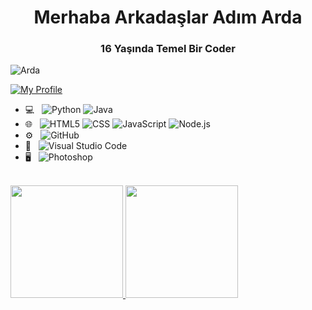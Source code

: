 <h1 align="center">Merhaba Arkadaşlar Adım Arda</h1>
<h3 align="center">16 Yaşında Temel Bir Coder</h3>
 <img src="https://komarev.com/ghpvc/?username=lmshro&label=Ziyaretçi%20Sayısı&color=da004e" alt="Arda" />
 
[![My Profile](https://lanyard-profile-readme.vercel.app/api/993595915220832316?hideDiscrim=true)](https://discord.com/users/993595915220832316)
</p>


- 💻 &nbsp;
  ![Python](https://img.shields.io/badge/-Python-333333?style=flat&logo=python)
  ![Java](https://img.shields.io/badge/-Java-333333?style=flat&logo=Java&logoColor=007396)
- 🌐 &nbsp;
  ![HTML5](https://img.shields.io/badge/-HTML5-333333?style=flat&logo=HTML5)
  ![CSS](https://img.shields.io/badge/-CSS-333333?style=flat&logo=CSS3&logoColor=1572B6)
  ![JavaScript](https://img.shields.io/badge/-JavaScript-333333?style=flat&logo=javascript)
  ![Node.js](https://img.shields.io/badge/-Node.js-333333?style=flat&logo=node.js)
- ⚙️ &nbsp;
![GitHub](https://img.shields.io/badge/-GitHub-333333?style=flat&logo=github)
- 🔧 &nbsp;
  ![Visual Studio Code](https://img.shields.io/badge/-Visual%20Studio%20Code-333333?style=flat&logo=visual-studio-code&logoColor=007ACC)
- 🖥 &nbsp;
  ![Photoshop](https://img.shields.io/badge/-Photoshop-333333?style=flat&logo=adobe-photoshop)

<br/>
<a href="https://github.com/approval-denial">
  <img height="180em" src="https://github-readme-stats.vercel.app/api?username=lmshro&theme=dark&show_icons=true" />
  <img height="180em" src="https://github-readme-stats.vercel.app/api/top-langs/?username=lmshro&theme=dark&layout=compact" />
</a>
